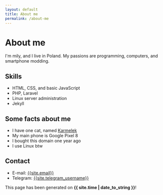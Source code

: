```yaml
---
layout: default
title: About me
permalink: /about-me
---
```

# About me
I'm mily, and I live in Poland. My passions are programming, computers, and smartphone modding.

## Skills
* HTML, CSS, and basic JavaScript
* PHP, Laravel
* Linux server administration
* Jekyll

## Some facts about me
* I have one cat, named [Karmelek](https://karmelekapi.mily.smallhost.pl/random)
* My main phone is Google Pixel 8
* I bought this domain one year ago
* I use Linux btw

## Contact
* E-mail: [{{site.email}}](mailto:{{site.email}})
* Telegram: [{{site.telegram_username}}](https://t.me/@{{site.telegram_username}})

This page has been generated on **{{ site.time | date_to_string }}**!